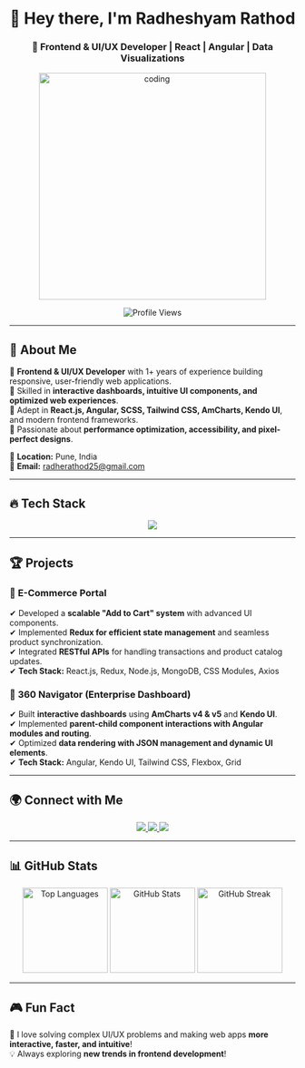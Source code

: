 <h1 align="center">👋 Hey there, I'm Radheshyam Rathod</h1>
<h3 align="center">🚀 Frontend & UI/UX Developer | React | Angular | Data Visualizations</h3>

<p align="center">
  <img src="https://media.tenor.com/YZPnGuPeZv8AAAAC/coding.gif" alt="coding" width="400"/>
</p>

<p align="center">
  <img src="https://komarev.com/ghpvc/?username=radherathod&label=Profile%20Views&color=0e75b6&style=flat" alt="Profile Views" />
</p>

---

## 🚀 About Me  
🔹 **Frontend & UI/UX Developer** with 1+ years of experience building responsive, user-friendly web applications.  
🔹 Skilled in **interactive dashboards, intuitive UI components, and optimized web experiences**.  
🔹 Adept in **React.js, Angular, SCSS, Tailwind CSS, AmCharts, Kendo UI**, and modern frontend frameworks.  
🔹 Passionate about **performance optimization, accessibility, and pixel-perfect designs**.  

📍 **Location:** Pune, India  
📧 **Email:** [radherathod25@gmail.com](mailto:radherathod25@gmail.com)  

---

## 🔥 Tech Stack  
<p align="center">
  <img src="https://skillicons.dev/icons?i=html,css,js,react,angular,nodejs,git,figma,redux,scss,bootstrap,tailwind,materialui" />
</p>

---

## 🏆 Projects  

### 📌 **E-Commerce Portal**  
✔ Developed a **scalable "Add to Cart" system** with advanced UI components.  
✔ Implemented **Redux for efficient state management** and seamless product synchronization.  
✔ Integrated **RESTful APIs** for handling transactions and product catalog updates.  
✔ **Tech Stack:** React.js, Redux, Node.js, MongoDB, CSS Modules, Axios  

### 📌 **360 Navigator (Enterprise Dashboard)**  
✔ Built **interactive dashboards** using **AmCharts v4 & v5** and **Kendo UI**.  
✔ Implemented **parent-child component interactions with Angular modules and routing**.  
✔ Optimized **data rendering with JSON management and dynamic UI elements**.  
✔ **Tech Stack:** Angular, Kendo UI, Tailwind CSS, Flexbox, Grid  

---

## 🌍 Connect with Me  
<p align="center">
  <a href="https://www.linkedin.com/in/radheshyam-rathod-6b765625b/" target="_blank">
    <img src="https://img.shields.io/badge/LinkedIn-0A66C2?style=for-the-badge&logo=linkedin&logoColor=white" />
  </a>
  <a href="https://fb.com/radhe.rathod" target="_blank">
    <img src="https://img.shields.io/badge/Facebook-1877F2?style=for-the-badge&logo=facebook&logoColor=white" />
  </a>
  <a href="https://instagram.com/mr.radhe_rathod" target="_blank">
    <img src="https://img.shields.io/badge/Instagram-E4405F?style=for-the-badge&logo=instagram&logoColor=white" />
  </a>
</p>

---

## 📊 GitHub Stats  
<p align="center">
  <img src="https://github-readme-stats.vercel.app/api/top-langs?username=radherathod&show_icons=true&theme=radical&layout=compact" alt="Top Languages" height="150"/>
  <img src="https://github-readme-stats.vercel.app/api?username=radherathod&show_icons=true&theme=radical" alt="GitHub Stats" height="150"/>
  <img src="https://github-readme-streak-stats.herokuapp.com/?user=radherathod&theme=radical" alt="GitHub Streak" height="150"/>
</p>

---

## 🎮 Fun Fact  
🎯 I love solving complex UI/UX problems and making web apps **more interactive, faster, and intuitive**!  
💡 Always exploring **new trends in frontend development**!  


